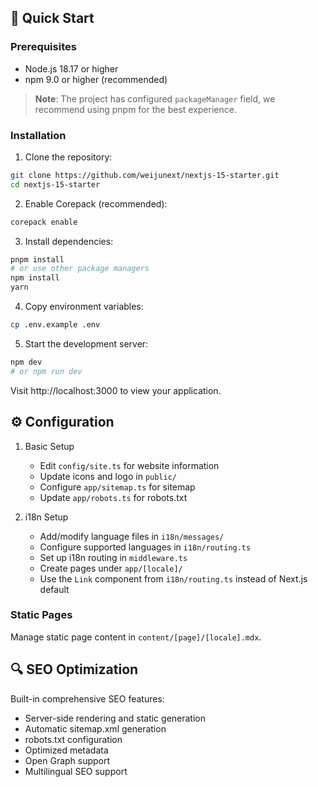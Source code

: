 ## 🚀 Quick Start

### Prerequisites

- Node.js 18.17 or higher
- npm 9.0 or higher (recommended)

> **Note**: The project has configured `packageManager` field, we recommend using pnpm for the best experience.

### Installation

1. Clone the repository:

```bash
git clone https://github.com/weijunext/nextjs-15-starter.git
cd nextjs-15-starter
```

2. Enable Corepack (recommended):

```bash
corepack enable
```

3. Install dependencies:

```bash
pnpm install
# or use other package managers
npm install
yarn
```

4. Copy environment variables:

```bash
cp .env.example .env
```

5. Start the development server:

```bash
npm dev
# or npm run dev
```

Visit http://localhost:3000 to view your application.

## ⚙️ Configuration

1. Basic Setup
   - Edit `config/site.ts` for website information
   - Update icons and logo in `public/`
   - Configure `app/sitemap.ts` for sitemap
   - Update `app/robots.ts` for robots.txt

2. i18n Setup
   - Add/modify language files in `i18n/messages/`
   - Configure supported languages in `i18n/routing.ts`
   - Set up i18n routing in `middleware.ts`
   - Create pages under `app/[locale]/`
   - Use the `Link` component from `i18n/routing.ts` instead of Next.js default

### Static Pages

Manage static page content in `content/[page]/[locale].mdx`.

## 🔍 SEO Optimization

Built-in comprehensive SEO features:

- Server-side rendering and static generation
- Automatic sitemap.xml generation
- robots.txt configuration
- Optimized metadata
- Open Graph support
- Multilingual SEO support

```

```
